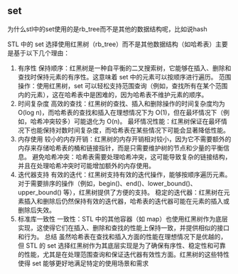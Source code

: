 ## set

为什么stl中的set使用的是rb_tree而不是其他的数据结构呢，比如说hash

STL 中的 set 选择使用红黑树（rb_tree）而不是其他数据结构（如哈希表）主要是基于以下几个理由：

1. 有序性
保持顺序：红黑树是一种自平衡的二叉搜索树，它能够在插入、删除和查找时保持元素的有序性。这意味着 set 中的元素可以按顺序进行遍历。
范围操作：使用红黑树，set 可以轻松支持范围查询（例如，查找所有在某个范围内的元素），这在哈希表中是困难的，因为哈希表不维护元素的顺序。
2. 时间复杂度
高效的查找：红黑树的查找、插入和删除操作的时间复杂度均为 O(log n)，而哈希表的查找和插入在理想情况下为 O(1)，但在最坏情况下（例如，哈希冲突较多）可能退化为 O(n)。
最坏情况性能：红黑树保证在最坏情况下也能保持对数时间复杂度，而哈希表在某些情况下可能会显著降低性能。
3. 内存使用
较小的内存开销：红黑树的内存开销相对较小，因为它不需要额外的内存来存储哈希表的桶和链接指针，而是只需要维护树的节点和少量的平衡信息。
避免哈希冲突：哈希表需要处理哈希冲突，这可能导致复杂的链接结构，并且在处理哈希冲突时可能增加额外的内存使用。
4. 迭代器支持
有效的迭代：红黑树支持有效的迭代操作，能够按顺序遍历元素。对于需要排序的操作（例如，begin()、end()、lower_bound()、upper_bound() 等），红黑树提供了方便的支持。
稳定的迭代器：红黑树在元素插入和删除后仍然保持有效的迭代器，哈希表的迭代器可能在元素的插入或删除后失效。
5. 标准库一致性
一致性：STL 中的其他容器（如 map）也使用红黑树作为底层实现，这使得它们在插入、删除和查找的性能上保持一致，并提供相似的接口和行为。
总结
虽然哈希表在查找和插入方面的性能在理想情况下是优越的，但 STL 的 set 选择红黑树作为其底层实现是为了确保有序性、稳定性和可靠的性能，尤其是在处理范围查询和保证迭代器有效性方面。红黑树的这些特性使得 set 能够更好地满足特定的使用场景和需求

